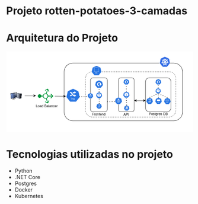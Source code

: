 # Projeto rotten-potatoes-3-camadas

# Arquitetura do Projeto

![Imagem](imgs/diagrama.png)

# Tecnologias utilizadas no projeto

* Python
* .NET Core
* Postgres
* Docker
* Kubernetes
